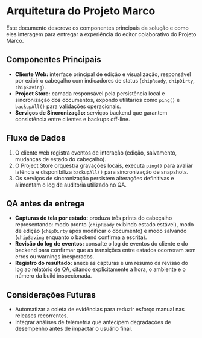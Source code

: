 # Arquitetura do Projeto Marco

Este documento descreve os componentes principais da solução e como eles interagem para entregar a experiência do editor colaborativo do Projeto Marco.

## Componentes Principais
- **Cliente Web:** interface principal de edição e visualização, responsável por exibir o cabeçalho com indicadores de status (`chipReady`, `chipDirty`, `chipSaving`).
- **Project Store:** camada responsável pela persistência local e sincronização dos documentos, expondo utilitários como `ping()` e `backupAll()` para validações operacionais.
- **Serviços de Sincronização:** serviços backend que garantem consistência entre clientes e backups off-line.

## Fluxo de Dados
1. O cliente web registra eventos de interação (edição, salvamento, mudanças de estado do cabeçalho).
2. O Project Store orquestra gravações locais, executa `ping()` para avaliar latência e disponibiliza `backupAll()` para sincronização de snapshots.
3. Os serviços de sincronização persistem alterações definitivas e alimentam o log de auditoria utilizado no QA.

## QA antes da entrega
- **Capturas de tela por estado:** produza três prints do cabeçalho representando: modo pronto (`chipReady` exibindo estado estável), modo de edição (`chipDirty` após modificar o documento) e modo salvando (`chipSaving` enquanto o backend confirma a escrita).
- **Revisão do log de eventos:** consulte o log de eventos do cliente e do backend para confirmar que as transições entre estados ocorreram sem erros ou warnings inesperados.
- **Registro do resultado:** anexe as capturas e um resumo da revisão do log ao relatório de QA, citando explicitamente a hora, o ambiente e o número da build inspecionada.

## Considerações Futuras
- Automatizar a coleta de evidências para reduzir esforço manual nas releases recorrentes.
- Integrar análises de telemetria que antecipem degradações de desempenho antes de impactar o usuário final.
